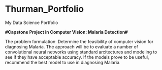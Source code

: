 # Thurman_Portfolio
My Data Science Portfolio

**#Capstone Project in Computer Vision: Malaria Detection#**

The problem formulation: Determine the feasibility of computer vision for diagnosing Malaria. The approach will be to evaluate a number of convolutional neural networks using standard arcitectures and modeling to see if they have acceptable accuracy. If the models prove to be useful, recommend the best model to use in diagnosing Malaria.
